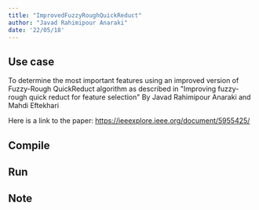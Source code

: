 ```yaml
---
title: "ImprovedFuzzyRoughQuickReduct"
author: "Javad Rahimipour Anaraki"
date: '22/05/18'
---
```


## Use case
To determine the most important features using an improved version of Fuzzy-Rough QuickReduct algorithm as described in "Improving fuzzy-rough quick reduct for feature selection" By Javad Rahimipour Anaraki and Mahdi Eftekhari

Here is a link to the paper: https://ieeexplore.ieee.org/document/5955425/

## Compile

## Run

## Note
